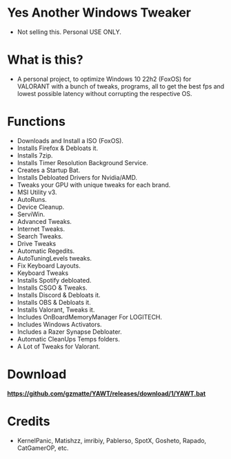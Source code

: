 # Yes Another Windows Tweaker
- Not selling this. Personal USE ONLY.

# What is this?
- A personal project, to optimize Windows 10 22h2 (FoxOS) for VALORANT with a bunch of tweaks, programs, all to get the best fps and lowest possible latency without corrupting the respective OS.

# Functions
- Downloads and Install a ISO (FoxOS).
- Installs Firefox & Debloats it.
- Installs 7zip.
- Installs Timer Resolution Background Service.
- Creates a Startup Bat.
- Installs Debloated Drivers for Nvidia/AMD.
- Tweaks your GPU with unique tweaks for each brand.
- MSI Utility v3.
- AutoRuns.
- Device Cleanup.
- ServiWin.
- Advanced Tweaks.
- Internet Tweaks.
- Search Tweaks.
- Drive Tweaks
- Automatic Regedits.
- AutoTuningLevels tweaks.
- Fix Keyboard Layouts.
- Keyboard Tweaks
- Installs Spotify debloated.
- Installs CSGO & Tweaks.
- Installs Discord & Debloats it.
- Installs OBS & Debloats it.
- Installs Valorant, Tweaks it.
- Includes OnBoardMemoryManager For LOGITECH.
- Includes Windows Activators.
- Includes a Razer Synapse Debloater.
- Automatic CleanUps Temps folders.
- A Lot of Tweaks for Valorant.


# Download

**https://github.com/gzmatte/YAWT/releases/download/1/YAWT.bat**



# Credits
- KernelPanic, Matishzz, imribiy, Pablerso, SpotX, Gosheto, Rapado, CatGamerOP, etc.


